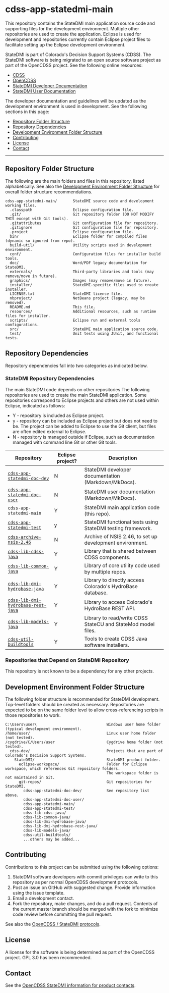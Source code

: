 # cdss-app-statedmi-main #

This repository contains the StateDMI main application source code and supporting files for the development environment.
Multiple other repositories are used to create the application.
Eclipse is used for development and repositories currently contain Eclipse project files to facilitate
setting up the Eclipse development environment.

StateDMI is part of Colorado's Decision Support Systems (CDSS).
The StateDMI software is being migrated to an open source software project as part of the OpenCDSS project.
See the following online resources:

* [CDSS](http://cdss.state.co.us)
* [OpenCDSS](http://learn.openwaterfoundation.org/cdss-emod-dev/)
* [StateDMI Developer Documentation](http://learn.openwaterfoundation.org/cdss-app-statedmi-doc-dev/)
* [StateDMI User Documentation](http://learn.openwaterfoundation.org/cdss-app-statedmi-doc-user/)

The developer documentation and guidelines will be updated as the development environment is used in development.  See the following sections in this page:

* [Repository Folder Structure](#repository-folder-structure)
* [Repository Dependencies](#repository-dependencies)
* [Development Environment Folder Structure](#development-environment-folder-structure)
* [Contributing](#contributing)
* [License](#license)
* [Contact](#contact)

-----

## Repository Folder Structure ##

The following are the main folders and files in this repository, listed alphabetically.
See also the [Development Environment Folder Structure](#development-environment-folder-structure)
for overall folder structure recommendations.

```
cdss-app-statedmi-main/       StateDMI source code and development working files.
  .classpath                  Eclipse configuration file.
  .git/                       Git repository folder (DO NOT MODIFY THIS except with Git tools).
  .gitattributes              Git configuration file for repository.
  .gitignore                  Git configuration file for repository.
  .project                    Eclipse configuration file.
  bin/                        Eclipse folder for compiled files (dynamic so ignored from repo).
  build-util/                 Utility scripts used in development environment.
  conf/                       Configuration files for installer build tools.
  doc/                        Word/PDF legacy documentation for StateDMI.
  externals/                  Third-party libraries and tools (may remove/move in future).
  graphics/                   Images (may remove/move in future).
  installer/                  StateDMI-specific files used to create installer.
  LICENSE.txt                 StateDMI license file.
  nbproject/                  NetBeans project (legacy, may be removed).
  README.md                   This file.
  resources/                  Additional resources, such as runtime files for installer.
  scripts/                    Eclipse run and external tools configurations.
  src/                        StateDMI main application source code.
  test/                       Unit tests using JUnit, and functional tests.
```

## Repository Dependencies ##

Repository dependencies fall into two categories as indicated below.

### StateDMI Repository Dependencies ###

The main StateDMI code depends on other repositories
The following repositories are used to create the main StateDMI application.
Some repositories correspond to Eclipse projects and others are not used within Eclipse,
indicated as follows:

* Y - repository is included as Eclipse project.
* y - repository can be included as Eclipse project but does not need to be.  The project can be added to Eclipse to use the Git client,
but files are often edited external to Eclipse.
* N - repository is managed outside if Eclipse,
such as documentation managed with command line Git or other Git tools.

|**Repository**|**Eclipse project?**|**Description**|
|-------------------------------------------------------------------------------------------------------------|--|----------------------------------------------------|
|[`cdss-app-statedmi-doc-dev`](https://github.com/OpenWaterFoundation/cdss-app-statedmi-doc-dev)              |N |StateDMI developer documentation (Markdown/MkDocs).|
|[`cdss-app-statedmi-doc-user`](https://github.com/OpenWaterFoundation/cdss-app-statedmi-doc-user)            |N |StateDMI user documentation (Markdown/MkDocs).|
|`cdss-app-statedmi-main`                                                                                     |Y |StateDMI main application code (this repo).|
|[`cdss-app-statedmi-test`](https://github.com/OpenWaterFoundation/cdss-app-statedmi-test)                    |y |StateDMI functional tests using StateDMI testing framework.|
|[`cdss-archive-nsis-2.46`](https://github.com/OpenWaterFoundation/cdss-archive-nsis-2.46)                    |N |Archive of NSIS 2.46, to set up development environment.|
|[`cdss-lib-cdss-java`](https://github.com/OpenWaterFoundation/cdss-lib-cdss-java)                            |Y |Library that is shared between CDSS components.|
|[`cdss-lib-common-java`](https://github.com/OpenWaterFoundation/cdss-lib-common-java)                        |Y |Library of core utility code used by multiple repos.|
|[`cdss-lib-dmi-hydrobase-java`](https://github.com/OpenWaterFoundation/cdss-lib-dmi-hydrobase-java)          |Y |Library to directly access Colorado's HydroBase database.|
|[`cdss-lib-dmi-hydrobase-rest-java`](https://github.com/OpenWaterFoundation/cdss-lib-dmi-hydrobase-rest-java)|Y |Library to access Colorado's HydroBase REST API.|
|[`cdss-lib-models-java`](https://github.com/OpenWaterFoundation/cdss-lib-models-java)                        |Y |Library to read/write CDSS StateCU and StateMod model files.|
|[`cdss-util-buildtools`](https://github.com/OpenWaterFoundation/cdss-util-buildtools)                        |Y |Tools to create CDSS Java software installers.|

### Repositories that Depend on StateDMI Repository ###

This repository is not known to be a dependency for any other projects.

## Development Environment Folder Structure ##

The following folder structure is recommended for StateDMI development.
Top-level folders should be created as necessary.
Repositories are expected to be on the same folder level to allow cross-referencing
scripts in those repositories to work.

```
C:\Users\user\                               Windows user home folder (typical development environment).
/home/user/                                  Linux user home folder (not tested).
/cygdrive/C/Users/user                       Cygdrive home folder (not tested).
  cdss-dev/                                  Projects that are part of Colorado's Decision Support Systems.
    StateDMI/                                StateDMI product folder.
      eclipse-workspace/                     Folder for Eclipse workspace, which references Git repository folders.
                                             The workspace folder is not maintained in Git.
      git-repos/                             Git repositories for StateDMI.
        cdss-app-statedmi-doc-dev/           See repository list above.
        cdss-app-statedmi-doc-user/
        cdss-app-statedmi-main/
        cdss-app-statedmi-test/
        cdss-lib-cdss-java/
        cdss-lib-common-java/
        cdss-lib-dmi-hydrobase-java/
        cdss-lib-dmi-hydrobase-rest-java/
        cdss-lib-models-java/
        cdss-util-buildtools/
        ...others may be added...

```

## Contributing ##

Contributions to this project can be submitted using the following options:

1. StateDMI software developers with commit privileges can write to this repository
as per normal OpenCDSS development protocols.
2. Post an issue on GitHub with suggested change.  Provide information using the issue template.
3. Email a development contact.
4. Fork the repository, make changes, and do a pull request.
Contents of the current master branch should be merged with the fork to minimize
code review before committing the pull request.

See also the [OpenCDSS / StateDMI protocols](http://learn.openwaterfoundation.org/cdss-website-opencdss/statedmi/statedmi/).

## License ##

A license for the software is being determined as part of the OpenCDSS project.
GPL 3.0 has been recommended.

## Contact ##

See the [OpenCDSS StateDMI information for product contacts](http://learn.openwaterfoundation.org/cdss-website-opencdss/statedmi/statedmi/#product-leadership).
